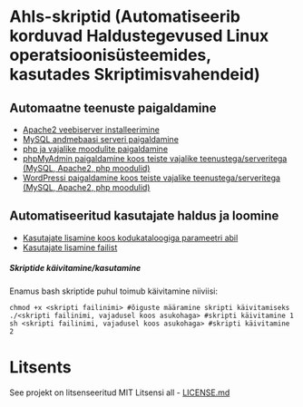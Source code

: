 # Ahls-skriptid (Automatiseerib korduvad Haldustegevused Linux operatsioonisüsteemides, kasutades Skriptimisvahendeid)

## Automaatne teenuste paigaldamine
  - [Apache2 veebiserver installeerimine](../master/autoapacheweb.sh)
  - [MySQL andmebaasi serveri paigaldamine](../master/mysql_paigaldamine.sh)
  - [php ja vajalike moodulite paigaldamine](../master/php_paigaldamine.sh)
  - [phpMyAdmin paigaldamine koos teiste vajalike teenustega/serveritega (MySQL, Apache2, php moodulid)](../master/pma_paigaldus.sh)
  - [WordPressi paigaldamine koos teiste vajalike teenustega/serveritega (MySQL, Apache2, php moodulid)](../master/wordpress_paigaldus.sh)

## Automatiseeritud kasutajate haldus ja loomine
  - [Kasutajate lisamine koos kodukataloogiga parameetri abil](../master/lisa_kasutaja.sh)
  - [Kasutajate lisamine failist](../master/kasutajad_failist.sh)

##### Skriptide käivitamine/kasutamine
Enamus bash skriptide puhul toimub käivitamine niiviisi:
```
chmod +x <skripti failinimi> #õiguste määramine skripti käivitamiseks
./<skripti failinimi, vajadusel koos asukohaga> #skripti käivitamine 1
sh <skripti failinimi, vajadusel koos asukohaga> #skripti käivitamine 2
```

# Litsents
See projekt on litsenseeritud MIT Litsensi all - [LICENSE.md](LICENSE.md)
